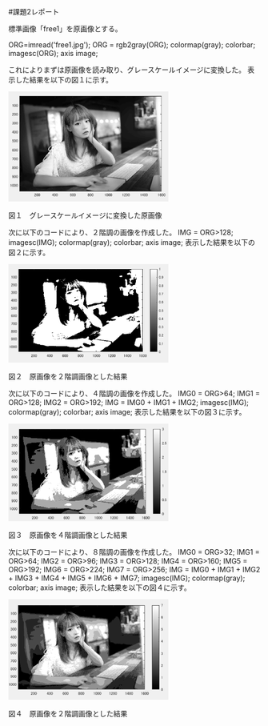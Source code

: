 #課題2レポート

標準画像「free1」を原画像とする。

ORG=imread('free1.jpg');
ORG = rgb2gray(ORG); colormap(gray); colorbar;
imagesc(ORG); axis image;

これによりまずは原画像を読み取り、グレースケールイメージに変換した。
表示した結果を以下の図１に示す。

<img src="https://github.com/ShuheiSato6/lecture_image_processing/blob/master/kadai_img/kadai2-1.PNG" width="320px"> 

図１　グレースケールイメージに変換した原画像

次に以下のコードにより、２階調の画像を作成した。
IMG = ORG>128;
imagesc(IMG); colormap(gray); colorbar;  axis image;
表示した結果を以下の図２に示す。

<img src="https://github.com/ShuheiSato6/lecture_image_processing/blob/master/kadai_img/kadai2-2.PNG" width="320px"> 

図２　原画像を２階調画像とした結果

次に以下のコードにより、４階調の画像を作成した。
IMG0 = ORG>64;
IMG1 = ORG>128;
IMG2 = ORG>192;
IMG = IMG0 + IMG1 + IMG2;
imagesc(IMG); colormap(gray); colorbar;  axis image;
表示した結果を以下の図３に示す。

<img src="https://github.com/ShuheiSato6/lecture_image_processing/blob/master/kadai_img/kadai2-3.PNG" width="320px"> 

図３　原画像を４階調画像とした結果

次に以下のコードにより、８階調の画像を作成した。
IMG0 = ORG>32;
IMG1 = ORG>64;
IMG2 = ORG>96;
IMG3 = ORG>128;
IMG4 = ORG>160;
IMG5 = ORG>192;
IMG6 = ORG>224;
IMG7 = ORG>256;
IMG = IMG0 + IMG1 + IMG2 + IMG3 + IMG4 + IMG5 + IMG6 + IMG7;
imagesc(IMG); colormap(gray); colorbar;  axis image;
表示した結果を以下の図４に示す。

<img src="https://github.com/ShuheiSato6/lecture_image_processing/blob/master/kadai_img/kadai2-4.PNG" width="320px"> 

図４　原画像を２階調画像とした結果
